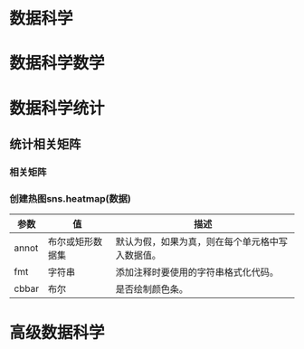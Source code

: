 # 数据科学

# 数据科学数学




# 数据科学统计

## 统计相关矩阵

### 相关矩阵

### 创建热图sns.heatmap(数据)

| 参数 | 值 | 描述 |
| --- | --- | --- |
| annot | 布尔或矩形数据集 | 默认为假，如果为真，则在每个单元格中写入数据值。 |
| fmt | 字符串 | 添加注释时要使用的字符串格式化代码。 |
| cbbar | 布尔 | 是否绘制颜色条。 |





# 高级数据科学
